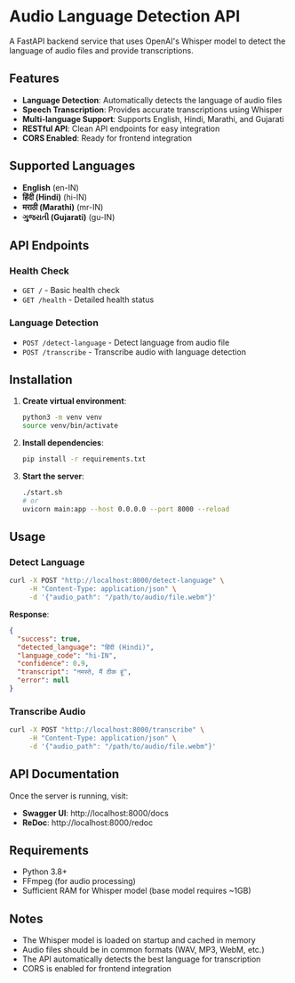 # Audio Language Detection API

A FastAPI backend service that uses OpenAI's Whisper model to detect the language of audio files and provide transcriptions.

## Features

- **Language Detection**: Automatically detects the language of audio files
- **Speech Transcription**: Provides accurate transcriptions using Whisper
- **Multi-language Support**: Supports English, Hindi, Marathi, and Gujarati
- **RESTful API**: Clean API endpoints for easy integration
- **CORS Enabled**: Ready for frontend integration

## Supported Languages

- **English** (en-IN)
- **हिंदी (Hindi)** (hi-IN)
- **मराठी (Marathi)** (mr-IN)
- **ગુજરાતી (Gujarati)** (gu-IN)

## API Endpoints

### Health Check
- `GET /` - Basic health check
- `GET /health` - Detailed health status

### Language Detection
- `POST /detect-language` - Detect language from audio file
- `POST /transcribe` - Transcribe audio with language detection

## Installation

1. **Create virtual environment**:
   ```bash
   python3 -m venv venv
   source venv/bin/activate
   ```

2. **Install dependencies**:
   ```bash
   pip install -r requirements.txt
   ```

3. **Start the server**:
   ```bash
   ./start.sh
   # or
   uvicorn main:app --host 0.0.0.0 --port 8000 --reload
   ```

## Usage

### Detect Language

```bash
curl -X POST "http://localhost:8000/detect-language" \
     -H "Content-Type: application/json" \
     -d '{"audio_path": "/path/to/audio/file.webm"}'
```

**Response**:
```json
{
  "success": true,
  "detected_language": "हिंदी (Hindi)",
  "language_code": "hi-IN",
  "confidence": 0.9,
  "transcript": "नमस्ते, मैं ठीक हूं",
  "error": null
}
```

### Transcribe Audio

```bash
curl -X POST "http://localhost:8000/transcribe" \
     -H "Content-Type: application/json" \
     -d '{"audio_path": "/path/to/audio/file.webm"}'
```

## API Documentation

Once the server is running, visit:
- **Swagger UI**: http://localhost:8000/docs
- **ReDoc**: http://localhost:8000/redoc

## Requirements

- Python 3.8+
- FFmpeg (for audio processing)
- Sufficient RAM for Whisper model (base model requires ~1GB)

## Notes

- The Whisper model is loaded on startup and cached in memory
- Audio files should be in common formats (WAV, MP3, WebM, etc.)
- The API automatically detects the best language for transcription
- CORS is enabled for frontend integration
